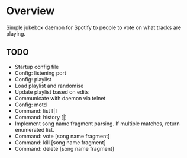 Overview
========

Simple jukebox daemon for Spotify to people to vote on what tracks are playing.

TODO
----
* Startup config file
* Config: listening port
* Config: playlist
* Load playlist and randomise
* Update playlist based on edits
* Communicate with daemon via telnet
* Config: motd
* Command: list [<filter>|<number>]
* Command: history [<filter>|<number>]
* Implement song name fragment parsing. If multiple matches, return enumerated list.
* Command: vote [song name fragment]
* Command: kill [song name fragment]
* Command: delete [song name fragment]
